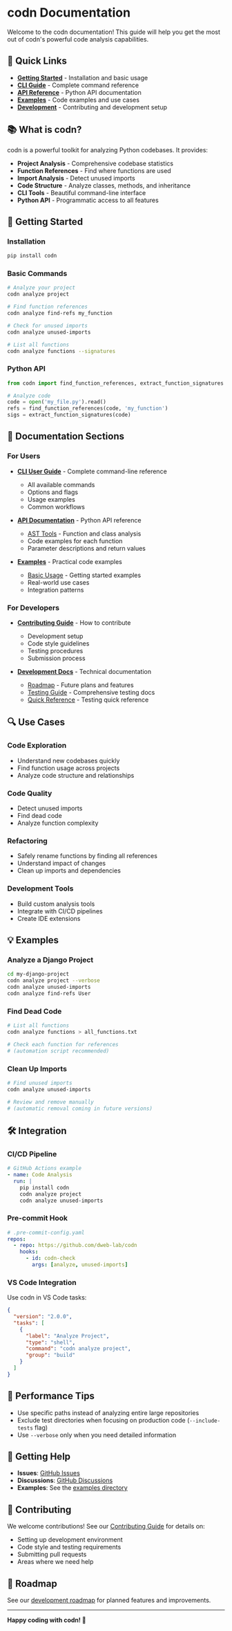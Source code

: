 # codn Documentation

Welcome to the codn documentation! This guide will help you get the most out of codn's powerful code analysis capabilities.

## 🚀 Quick Links

- **[Getting Started](#getting-started)** - Installation and basic usage
- **[CLI Guide](cli-guide.md)** - Complete command reference
- **[API Reference](api/)** - Python API documentation
- **[Examples](examples/)** - Code examples and use cases
- **[Development](development/)** - Contributing and development setup

## 📚 What is codn?

codn is a powerful toolkit for analyzing Python codebases. It provides:

- **Project Analysis** - Comprehensive codebase statistics
- **Function References** - Find where functions are used
- **Import Analysis** - Detect unused imports
- **Code Structure** - Analyze classes, methods, and inheritance
- **CLI Tools** - Beautiful command-line interface
- **Python API** - Programmatic access to all features

## 🎯 Getting Started

### Installation

```bash
pip install codn
```

### Basic Commands

```bash
# Analyze your project
codn analyze project

# Find function references
codn analyze find-refs my_function

# Check for unused imports
codn analyze unused-imports

# List all functions
codn analyze functions --signatures
```

### Python API

```python
from codn import find_function_references, extract_function_signatures

# Analyze code
code = open('my_file.py').read()
refs = find_function_references(code, 'my_function')
sigs = extract_function_signatures(code)
```

## 📖 Documentation Sections

### For Users

- **[CLI User Guide](cli-guide.md)** - Complete command-line reference
  - All available commands
  - Options and flags
  - Usage examples
  - Common workflows

- **[API Documentation](api/)** - Python API reference
  - [AST Tools](api/ast-tools.md) - Function and class analysis
  - Code examples for each function
  - Parameter descriptions and return values

- **[Examples](examples/)** - Practical code examples
  - [Basic Usage](examples/basic-usage.py) - Getting started examples
  - Real-world use cases
  - Integration patterns

### For Developers

- **[Contributing Guide](development/contributing.md)** - How to contribute
  - Development setup
  - Code style guidelines
  - Testing procedures
  - Submission process

- **[Development Docs](development/)** - Technical documentation
  - [Roadmap](development/roadmap.md) - Future plans and features
  - [Testing Guide](development/pytest-guide.md) - Comprehensive testing docs
  - [Quick Reference](development/pytest-quickref.md) - Testing quick reference

## 🔍 Use Cases

### Code Exploration
- Understand new codebases quickly
- Find function usage across projects
- Analyze code structure and relationships

### Code Quality
- Detect unused imports
- Find dead code
- Analyze function complexity

### Refactoring
- Safely rename functions by finding all references
- Understand impact of changes
- Clean up imports and dependencies

### Development Tools
- Build custom analysis tools
- Integrate with CI/CD pipelines
- Create IDE extensions

## 💡 Examples

### Analyze a Django Project

```bash
cd my-django-project
codn analyze project --verbose
codn analyze unused-imports
codn analyze find-refs User
```

### Find Dead Code

```bash
# List all functions
codn analyze functions > all_functions.txt

# Check each function for references
# (automation script recommended)
```

### Clean Up Imports

```bash
# Find unused imports
codn analyze unused-imports

# Review and remove manually
# (automatic removal coming in future versions)
```

## 🛠️ Integration

### CI/CD Pipeline

```yaml
# GitHub Actions example
- name: Code Analysis
  run: |
    pip install codn
    codn analyze project
    codn analyze unused-imports
```

### Pre-commit Hook

```yaml
# .pre-commit-config.yaml
repos:
  - repo: https://github.com/dweb-lab/codn
    hooks:
      - id: codn-check
        args: [analyze, unused-imports]
```

### VS Code Integration

Use codn in VS Code tasks:

```json
{
  "version": "2.0.0",
  "tasks": [
    {
      "label": "Analyze Project",
      "type": "shell",
      "command": "codn analyze project",
      "group": "build"
    }
  ]
}
```

## 🚀 Performance Tips

- Use specific paths instead of analyzing entire large repositories
- Exclude test directories when focusing on production code (`--include-tests` flag)
- Use `--verbose` only when you need detailed information

## 🤝 Getting Help

- **Issues**: [GitHub Issues](https://github.com/dweb-lab/codn/issues)
- **Discussions**: [GitHub Discussions](https://github.com/dweb-lab/codn/discussions)
- **Examples**: See the [examples directory](examples/)

## 📝 Contributing

We welcome contributions! See our [Contributing Guide](development/contributing.md) for details on:

- Setting up development environment
- Code style and testing requirements
- Submitting pull requests
- Areas where we need help

## 🎯 Roadmap

See our [development roadmap](development/roadmap.md) for planned features and improvements.

---

**Happy coding with codn! 🚀**
